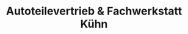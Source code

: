 ---
title: "Autoteilevertrieb & Fachwerkstatt Kühn"
url: /malsch/autoteilevertrieb-und-fachwerkstatt-kuehn/
shop: Autowerkstatt
---